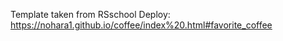 Template taken from RSschool
Deploy: https://nohara1.github.io/coffee/index%20.html#favorite_coffee
